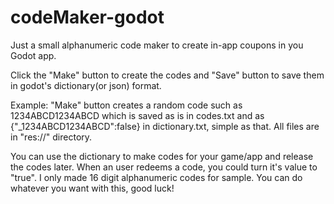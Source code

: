# codeMaker-godot
Just a small alphanumeric code maker to create in-app coupons in you Godot app.

Click the "Make" button to create the codes and "Save" button to save them in godot's dictionary(or json) format.

Example: "Make" button creates a random code such as 1234ABCD1234ABCD which is saved as is in codes.txt and as {"_1234ABCD1234ABCD":false} in dictionary.txt, simple as that. All files are in "res://" directory.

You can use the dictionary to make codes for your game/app and release the codes later. When an user redeems a code, you could turn it's value to "true". I only made 16 digit alphanumeric codes for sample. You can do whatever you want with this, good luck!
